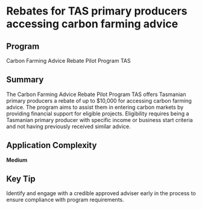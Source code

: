 # Rebates for TAS primary producers accessing carbon farming advice
  
## Program
Carbon Farming Advice Rebate Pilot Program TAS

## Summary
The Carbon Farming Advice Rebate Pilot Program TAS offers Tasmanian primary producers a rebate of up to $10,000 for accessing carbon farming advice. The program aims to assist them in entering carbon markets by providing financial support for eligible projects. Eligibility requires being a Tasmanian primary producer with specific income or business start criteria and not having previously received similar advice.

## Application Complexity
**Medium**

## Key Tip
Identify and engage with a credible approved adviser early in the process to ensure compliance with program requirements.
